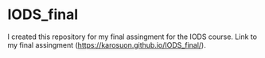 # IODS_final
I created this repository for my final assingment for the IODS course. Link to my final assingment (https://karosuon.github.io/IODS_final/).
